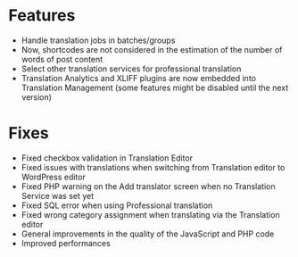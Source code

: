 # Features
* Handle translation jobs in batches/groups
* Now, shortcodes are not considered in the estimation of the number of words of post content
* Select other translation services for professional translation
* Translation Analytics and XLIFF plugins are now embedded into Translation Management (some features might be disabled until the next version)

# Fixes
* Fixed checkbox validation in Translation Editor
* Fixed issues with translations when switching from Translation editor to WordPress editor
* Fixed PHP warning on the Add translator screen when no Translation Service was set yet
* Fixed SQL error when using Professional translation
* Fixed wrong category assignment when translating via the Translation editor
* General improvements in the quality of the JavaScript and PHP code
* Improved performances